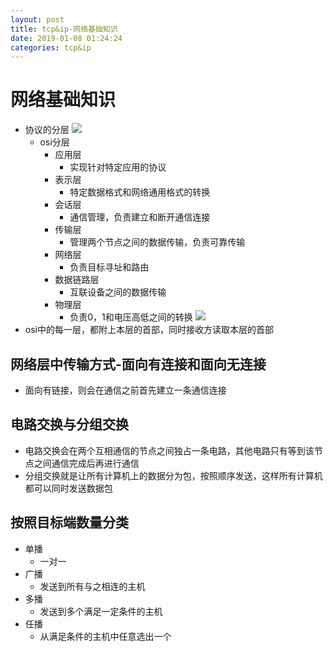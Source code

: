 ```yaml
--- 
layout: post 
title: tcp&ip-网络基础知识 
date: 2019-01-08 01:24:24 
categories: tcp&ip 
---
```

# 网络基础知识
- 协议的分层
![](https://cdn.jsdelivr.net/gh/nber1994/fu0k@master/uPic/20190520183254058_133855123.png)
    - osi分层
        - 应用层
            - 实现针对特定应用的协议
        - 表示层
            - 特定数据格式和网络通用格式的转换
        - 会话层
            - 通信管理，负责建立和断开通信连接
        - 传输层
            - 管理两个节点之间的数据传输，负责可靠传输
        - 网络层
            - 负责目标寻址和路由
        - 数据链路层
            - 互联设备之间的数据传输
        - 物理层
            - 负责0，1和电压高低之间的转换
![](https://cdn.jsdelivr.net/gh/nber1994/fu0k@master/uPic/20181126231650533_2098660147.png)
- osi中的每一层，都附上本层的首部，同时接收方读取本层的首部
## 网络层中传输方式-面向有连接和面向无连接
- 面向有链接，则会在通信之前首先建立一条通信连接
## 电路交换与分组交换
- 电路交换会在两个互相通信的节点之间独占一条电路，其他电路只有等到该节点之间通信完成后再进行通信
- 分组交换就是让所有计算机上的数据分为包，按照顺序发送，这样所有计算机都可以同时发送数据包
## 按照目标端数量分类
- 单播
    - 一对一
- 广播
    - 发送到所有与之相连的主机
- 多播
    - 发送到多个满足一定条件的主机
- 任播
    - 从满足条件的主机中任意选出一个
